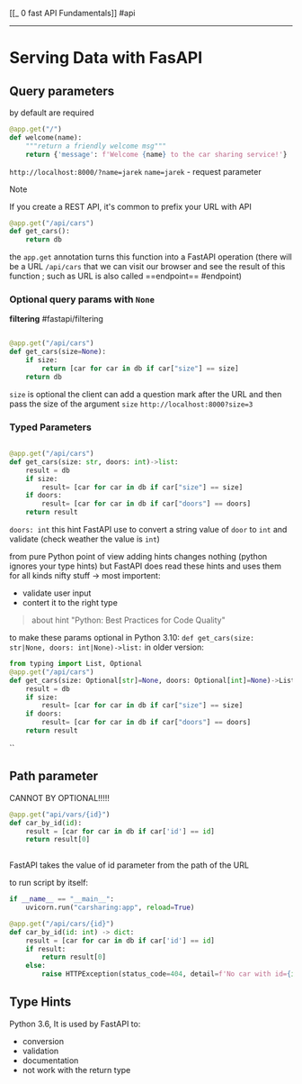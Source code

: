 [[_ 0 fast API  Fundamentals]]
#api

---

# Serving Data with FasAPI

## Query parameters
by default are required
```python
@app.get("/")
def welcome(name):
    """return a friendly welcome msg"""
    return {'message': f'Welcome {name} to the car sharing service!'}

```
`http://localhost:8000/?name=jarek`
`name=jarek` - request parameter

>[!note]
>If you create a REST API, it's common to prefix your URL with API
```python
@app.get("/api/cars")
def get_cars():
    return db
```

the `app.get` annotation turns this function into a FastAPI operation (there will be a URL `/api/cars` that we can visit our browser and see the result of this function ; such as URL is also called ==endpoint== #endpoint)

### Optional query params with `None`
**filtering**
#fastapi/filtering
```python

@app.get("/api/cars")
def get_cars(size=None):
	if size:
	    return [car for car in db if car["size"] == size]
	return db
```
`size` is optional
the client can add a question mark after the URL and then pass the size of the argument `size`
`http://localhost:8000?size=3`


### Typed Parameters
```python

@app.get("/api/cars")
def get_cars(size: str, doors: int)->list:
    result = db
    if size:
        result= [car for car in db if car["size"] == size]
    if doors:
        result= [car for car in db if car["doors"] == doors]
    return result
```

`doors: int` this hint FastAPI use to convert a string value of `door` to `int` and validate (check weather the value is `int`)

from pure Python point of view adding hints changes nothing (python ignores your type hints)
but FastAPI does read these hints and uses them for all kinds nifty stuff -> most importent:
- validate user input
- contert it to the right type

> 
> about hint "Python: Best Practices for Code Quality"
> 

to make these params optional in Python 3.10:
`def get_cars(size: str|None, doors: int|None)->list:`
in older version:
```python
from typing import List, Optional
@app.get("/api/cars")
def get_cars(size: Optional[str]=None, doors: Optional[int]=None)->List:
    result = db
    if size:
        result= [car for car in db if car["size"] == size]
    if doors:
        result= [car for car in db if car["doors"] == doors]
    return result

```
``
## Path parameter
CANNOT BY OPTIONAL!!!!!
```python
@app.get("api/vars/{id}")
def car_by_id(id):
    result = [car for car in db if car['id'] == id]
    return result[0]
    
```
FastAPI takes the value of id parameter from the path of the URL

to run script by itself:
```python
if __name__ == "__main__":
	uvicorn.run("carsharing:app", reload=True)
```

```python
@app.get("/api/cars/{id}")
def car_by_id(id: int) -> dict:
    result = [car for car in db if car['id'] == id]
    if result:
        return result[0]
    else:
        raise HTTPException(status_code=404, detail=f'No car with id={id}.')

```


## Type Hints
Python 3.6, It is used by FastAPI to:
- conversion
- validation
- documentation
- not work with the return type






